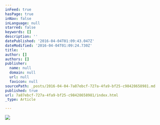 ```yaml
---
inFeed: true
hasPage: true
inNav: false
inLanguage: null
starred: false
keywords: []
description: ''
datePublished: '2016-04-04T01:09:43.047Z'
dateModified: '2016-04-04T01:09:24.730Z'
title: ''
author: []
authors: []
publisher:
  name: null
  domain: null
  url: null
  favicon: null
sourcePath: _posts/2016-04-04-7a87ebcf-727a-4fa9-bf25-c98428658981.md
published: true
url: 7a87ebcf-727a-4fa9-bf25-c98428658981/index.html
_type: Article

---
```

![](https://the-grid-user-content.s3-us-west-2.amazonaws.com/284b8850-6c72-46f0-ab21-973726bb5185.jpg)